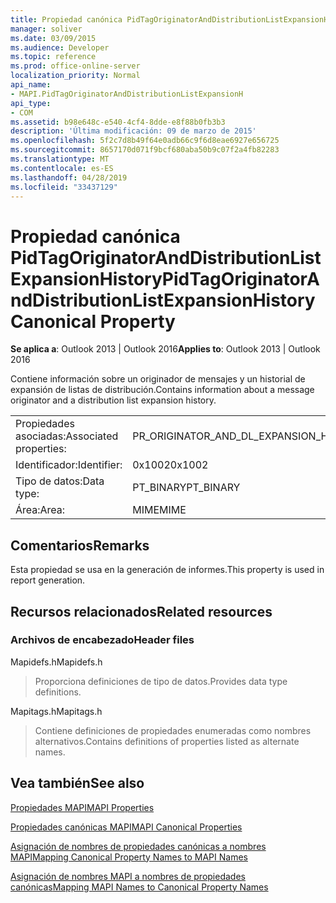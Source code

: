 ```yaml
---
title: Propiedad canónica PidTagOriginatorAndDistributionListExpansionHistory
manager: soliver
ms.date: 03/09/2015
ms.audience: Developer
ms.topic: reference
ms.prod: office-online-server
localization_priority: Normal
api_name:
- MAPI.PidTagOriginatorAndDistributionListExpansionH
api_type:
- COM
ms.assetid: b98e648c-e540-4cf4-8dde-e8f88b0fb3b3
description: 'Última modificación: 09 de marzo de 2015'
ms.openlocfilehash: 5f2c7d8b49f64e0adb66c9f6d8eae6927e656725
ms.sourcegitcommit: 8657170d071f9bcf680aba50b9c07f2a4fb82283
ms.translationtype: MT
ms.contentlocale: es-ES
ms.lasthandoff: 04/28/2019
ms.locfileid: "33437129"
---
```

# <a name="pidtagoriginatoranddistributionlistexpansionhistory-canonical-property"></a><span data-ttu-id="78300-103">Propiedad canónica PidTagOriginatorAndDistributionListExpansionHistory</span><span class="sxs-lookup"><span data-stu-id="78300-103">PidTagOriginatorAndDistributionListExpansionHistory Canonical Property</span></span>

  
  
<span data-ttu-id="78300-104">**Se aplica a**: Outlook 2013 | Outlook 2016</span><span class="sxs-lookup"><span data-stu-id="78300-104">**Applies to**: Outlook 2013 | Outlook 2016</span></span> 
  
<span data-ttu-id="78300-105">Contiene información sobre un originador de mensajes y un historial de expansión de listas de distribución.</span><span class="sxs-lookup"><span data-stu-id="78300-105">Contains information about a message originator and a distribution list expansion history.</span></span>
  
|||
|:-----|:-----|
|<span data-ttu-id="78300-106">Propiedades asociadas:</span><span class="sxs-lookup"><span data-stu-id="78300-106">Associated properties:</span></span>  <br/> |<span data-ttu-id="78300-107">PR_ORIGINATOR_AND_DL_EXPANSION_HISTORY</span><span class="sxs-lookup"><span data-stu-id="78300-107">PR_ORIGINATOR_AND_DL_EXPANSION_HISTORY</span></span>  <br/> |
|<span data-ttu-id="78300-108">Identificador:</span><span class="sxs-lookup"><span data-stu-id="78300-108">Identifier:</span></span>  <br/> |<span data-ttu-id="78300-109">0x1002</span><span class="sxs-lookup"><span data-stu-id="78300-109">0x1002</span></span>  <br/> |
|<span data-ttu-id="78300-110">Tipo de datos:</span><span class="sxs-lookup"><span data-stu-id="78300-110">Data type:</span></span>  <br/> |<span data-ttu-id="78300-111">PT_BINARY</span><span class="sxs-lookup"><span data-stu-id="78300-111">PT_BINARY</span></span>  <br/> |
|<span data-ttu-id="78300-112">Área:</span><span class="sxs-lookup"><span data-stu-id="78300-112">Area:</span></span>  <br/> |<span data-ttu-id="78300-113">MIME</span><span class="sxs-lookup"><span data-stu-id="78300-113">MIME</span></span>  <br/> |
   
## <a name="remarks"></a><span data-ttu-id="78300-114">Comentarios</span><span class="sxs-lookup"><span data-stu-id="78300-114">Remarks</span></span>

<span data-ttu-id="78300-115">Esta propiedad se usa en la generación de informes.</span><span class="sxs-lookup"><span data-stu-id="78300-115">This property is used in report generation.</span></span>
  
## <a name="related-resources"></a><span data-ttu-id="78300-116">Recursos relacionados</span><span class="sxs-lookup"><span data-stu-id="78300-116">Related resources</span></span>

### <a name="header-files"></a><span data-ttu-id="78300-117">Archivos de encabezado</span><span class="sxs-lookup"><span data-stu-id="78300-117">Header files</span></span>

<span data-ttu-id="78300-118">Mapidefs.h</span><span class="sxs-lookup"><span data-stu-id="78300-118">Mapidefs.h</span></span>
  
> <span data-ttu-id="78300-119">Proporciona definiciones de tipo de datos.</span><span class="sxs-lookup"><span data-stu-id="78300-119">Provides data type definitions.</span></span>
    
<span data-ttu-id="78300-120">Mapitags.h</span><span class="sxs-lookup"><span data-stu-id="78300-120">Mapitags.h</span></span>
  
> <span data-ttu-id="78300-121">Contiene definiciones de propiedades enumeradas como nombres alternativos.</span><span class="sxs-lookup"><span data-stu-id="78300-121">Contains definitions of properties listed as alternate names.</span></span>
    
## <a name="see-also"></a><span data-ttu-id="78300-122">Vea también</span><span class="sxs-lookup"><span data-stu-id="78300-122">See also</span></span>



[<span data-ttu-id="78300-123">Propiedades MAPI</span><span class="sxs-lookup"><span data-stu-id="78300-123">MAPI Properties</span></span>](mapi-properties.md)
  
[<span data-ttu-id="78300-124">Propiedades canónicas MAPI</span><span class="sxs-lookup"><span data-stu-id="78300-124">MAPI Canonical Properties</span></span>](mapi-canonical-properties.md)
  
[<span data-ttu-id="78300-125">Asignación de nombres de propiedades canónicas a nombres MAPI</span><span class="sxs-lookup"><span data-stu-id="78300-125">Mapping Canonical Property Names to MAPI Names</span></span>](mapping-canonical-property-names-to-mapi-names.md)
  
[<span data-ttu-id="78300-126">Asignación de nombres MAPI a nombres de propiedades canónicas</span><span class="sxs-lookup"><span data-stu-id="78300-126">Mapping MAPI Names to Canonical Property Names</span></span>](mapping-mapi-names-to-canonical-property-names.md)

